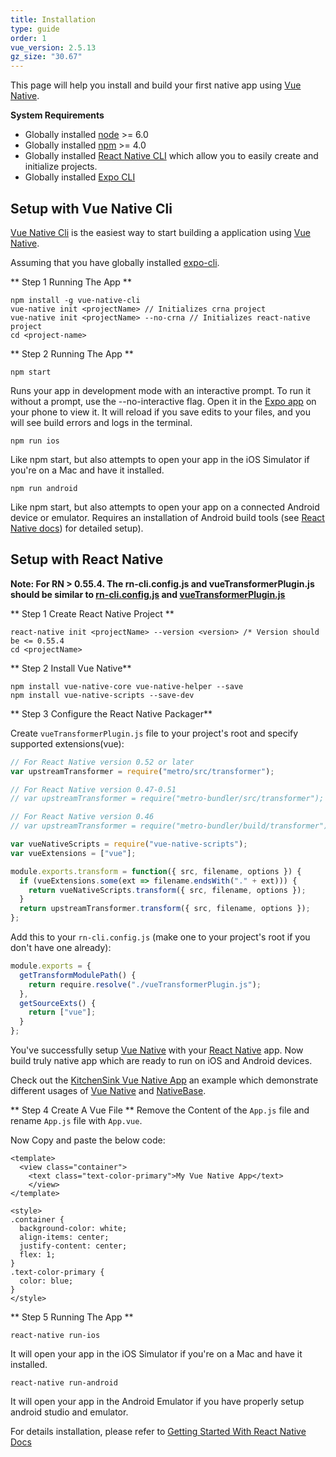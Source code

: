 ```yaml
---
title: Installation
type: guide
order: 1
vue_version: 2.5.13
gz_size: "30.67"
---
```


This page will help you install and build your first native app using [Vue Native](https://vue-native.io/).

**System Requirements**
* Globally installed [node](https://nodejs.org/en/) >= 6.0
* Globally installed [npm](https://www.npmjs.com/) >= 4.0
* Globally installed [React Native CLI](https://facebook.github.io/react-native/docs/getting-started.html) which allow you to easily create and initialize projects.
* Globally installed [Expo CLI](https://docs.expo.io/versions/latest/workflow/expo-cli/)

## Setup with Vue Native Cli

[Vue Native Cli](https://github.com/GeekyAnts/vue-native-cli) is the easiest way to start building a application using [Vue Native](https://vue-native.io/).

Assuming that you have globally installed [expo-cli](https://docs.expo.io/versions/latest/workflow/expo-cli/).

** Step 1 Running The App **

```
npm install -g vue-native-cli
vue-native init <projectName> // Initializes crna project
vue-native init <projectName> --no-crna // Initializes react-native project
cd <project-name>
```

** Step 2 Running The App **

```
npm start

```
Runs your app in development mode with an interactive prompt. To run it without a prompt, use the --no-interactive flag.
Open it in the [Expo app](https://expo.io/) on your phone to view it. It will reload if you save edits to your files, and you will see build errors and logs in the terminal.

```
npm run ios

```

Like npm start, but also attempts to open your app in the iOS Simulator if you're on a Mac and have it installed.

```
npm run android

```

Like npm start, but also attempts to open your app on a connected Android device or emulator. Requires an installation of Android build tools (see [React Native docs](https://facebook.github.io/react-native/docs/getting-started.html)) for detailed setup).


## Setup with React Native

 **Note: For RN > 0.55.4. The rn-cli.config.js and vueTransformerPlugin.js should be similar to [rn-cli.config.js](https://github.com/GeekyAnts/vue-native-starter-app/blob/feat/RN58/rn-cli.config.js) and [vueTransformerPlugin.js](https://github.com/GeekyAnts/vue-native-starter-app/blob/feat/RN58/vueTransformerPlugin.js)**


** Step 1 Create React Native Project **

```
react-native init <projectName> --version <version> /* Version should be <= 0.55.4
cd <projectName>
```

** Step 2 Install Vue Native**

```
npm install vue-native-core vue-native-helper --save
npm install vue-native-scripts --save-dev
```

** Step 3 Configure the React Native Packager**

Create `vueTransformerPlugin.js` file to your project's root and specify supported extensions(vue):

```js
// For React Native version 0.52 or later
var upstreamTransformer = require("metro/src/transformer");

// For React Native version 0.47-0.51
// var upstreamTransformer = require("metro-bundler/src/transformer");

// For React Native version 0.46
// var upstreamTransformer = require("metro-bundler/build/transformer");

var vueNativeScripts = require("vue-native-scripts");
var vueExtensions = ["vue"];

module.exports.transform = function({ src, filename, options }) {
  if (vueExtensions.some(ext => filename.endsWith("." + ext))) {
    return vueNativeScripts.transform({ src, filename, options });
  }
  return upstreamTransformer.transform({ src, filename, options });
};
```

Add this to your `rn-cli.config.js` (make one to your project's root if you don't have one already):

```js
module.exports = {
  getTransformModulePath() {
    return require.resolve("./vueTransformerPlugin.js");
  },
  getSourceExts() {
    return ["vue"];
  }
};
```

You've successfully setup [Vue Native](https://vue-native.io/) with your [React Native](https://facebook.github.io/react-native/) app. Now build truly native app which are ready to run on iOS and Android devices.

Check out the [KitchenSink Vue Native App](https://github.com/GeekyAnts/KitchenSink-Vue-Native) an example which demonstrate different usages of [Vue Native](https://vue-native.io/) and [NativeBase](https://nativebase.io).

** Step 4 Create A Vue File **
Remove the Content of the `App.js` file and rename `App.js` file with `App.vue`.

Now Copy and paste the below code:

```
<template>
  <view class="container">
    <text class="text-color-primary">My Vue Native App</text>
    </view>
</template>

<style>
.container {
  background-color: white;
  align-items: center;
  justify-content: center;
  flex: 1;
}
.text-color-primary {
  color: blue;
}
</style>

```

** Step 5 Running The App **

```
react-native run-ios
```

 It will open your app in the iOS Simulator if you're on a Mac and have it installed.

```
react-native run-android
```

 It will open your app in the Android Emulator if you have properly setup android studio and emulator.


For details installation, please refer to [Getting Started With React Native Docs](https://facebook.github.io/react-native/docs/getting-started.html)  